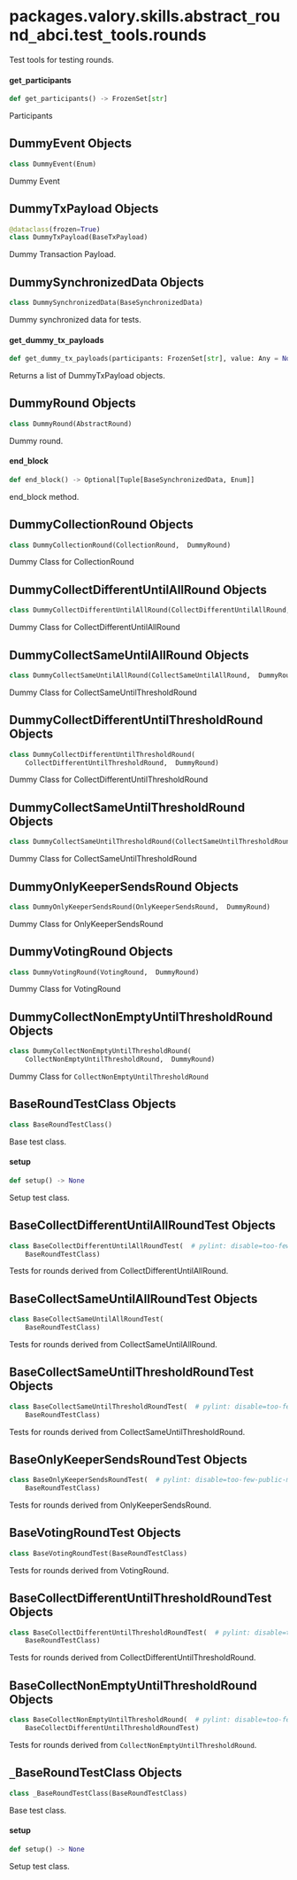 <a id="packages.valory.skills.abstract_round_abci.test_tools.rounds"></a>

# packages.valory.skills.abstract`_`round`_`abci.test`_`tools.rounds

Test tools for testing rounds.

<a id="packages.valory.skills.abstract_round_abci.test_tools.rounds.get_participants"></a>

#### get`_`participants

```python
def get_participants() -> FrozenSet[str]
```

Participants

<a id="packages.valory.skills.abstract_round_abci.test_tools.rounds.DummyEvent"></a>

## DummyEvent Objects

```python
class DummyEvent(Enum)
```

Dummy Event

<a id="packages.valory.skills.abstract_round_abci.test_tools.rounds.DummyTxPayload"></a>

## DummyTxPayload Objects

```python
@dataclass(frozen=True)
class DummyTxPayload(BaseTxPayload)
```

Dummy Transaction Payload.

<a id="packages.valory.skills.abstract_round_abci.test_tools.rounds.DummySynchronizedData"></a>

## DummySynchronizedData Objects

```python
class DummySynchronizedData(BaseSynchronizedData)
```

Dummy synchronized data for tests.

<a id="packages.valory.skills.abstract_round_abci.test_tools.rounds.get_dummy_tx_payloads"></a>

#### get`_`dummy`_`tx`_`payloads

```python
def get_dummy_tx_payloads(participants: FrozenSet[str], value: Any = None, vote: Optional[bool] = False, is_value_none: bool = False) -> List[DummyTxPayload]
```

Returns a list of DummyTxPayload objects.

<a id="packages.valory.skills.abstract_round_abci.test_tools.rounds.DummyRound"></a>

## DummyRound Objects

```python
class DummyRound(AbstractRound)
```

Dummy round.

<a id="packages.valory.skills.abstract_round_abci.test_tools.rounds.DummyRound.end_block"></a>

#### end`_`block

```python
def end_block() -> Optional[Tuple[BaseSynchronizedData, Enum]]
```

end_block method.

<a id="packages.valory.skills.abstract_round_abci.test_tools.rounds.DummyCollectionRound"></a>

## DummyCollectionRound Objects

```python
class DummyCollectionRound(CollectionRound,  DummyRound)
```

Dummy Class for CollectionRound

<a id="packages.valory.skills.abstract_round_abci.test_tools.rounds.DummyCollectDifferentUntilAllRound"></a>

## DummyCollectDifferentUntilAllRound Objects

```python
class DummyCollectDifferentUntilAllRound(CollectDifferentUntilAllRound,  DummyRound)
```

Dummy Class for CollectDifferentUntilAllRound

<a id="packages.valory.skills.abstract_round_abci.test_tools.rounds.DummyCollectSameUntilAllRound"></a>

## DummyCollectSameUntilAllRound Objects

```python
class DummyCollectSameUntilAllRound(CollectSameUntilAllRound,  DummyRound)
```

Dummy Class for CollectSameUntilThresholdRound

<a id="packages.valory.skills.abstract_round_abci.test_tools.rounds.DummyCollectDifferentUntilThresholdRound"></a>

## DummyCollectDifferentUntilThresholdRound Objects

```python
class DummyCollectDifferentUntilThresholdRound(
    CollectDifferentUntilThresholdRound,  DummyRound)
```

Dummy Class for CollectDifferentUntilThresholdRound

<a id="packages.valory.skills.abstract_round_abci.test_tools.rounds.DummyCollectSameUntilThresholdRound"></a>

## DummyCollectSameUntilThresholdRound Objects

```python
class DummyCollectSameUntilThresholdRound(CollectSameUntilThresholdRound,  DummyRound)
```

Dummy Class for CollectSameUntilThresholdRound

<a id="packages.valory.skills.abstract_round_abci.test_tools.rounds.DummyOnlyKeeperSendsRound"></a>

## DummyOnlyKeeperSendsRound Objects

```python
class DummyOnlyKeeperSendsRound(OnlyKeeperSendsRound,  DummyRound)
```

Dummy Class for OnlyKeeperSendsRound

<a id="packages.valory.skills.abstract_round_abci.test_tools.rounds.DummyVotingRound"></a>

## DummyVotingRound Objects

```python
class DummyVotingRound(VotingRound,  DummyRound)
```

Dummy Class for VotingRound

<a id="packages.valory.skills.abstract_round_abci.test_tools.rounds.DummyCollectNonEmptyUntilThresholdRound"></a>

## DummyCollectNonEmptyUntilThresholdRound Objects

```python
class DummyCollectNonEmptyUntilThresholdRound(
    CollectNonEmptyUntilThresholdRound,  DummyRound)
```

Dummy Class for `CollectNonEmptyUntilThresholdRound`

<a id="packages.valory.skills.abstract_round_abci.test_tools.rounds.BaseRoundTestClass"></a>

## BaseRoundTestClass Objects

```python
class BaseRoundTestClass()
```

Base test class.

<a id="packages.valory.skills.abstract_round_abci.test_tools.rounds.BaseRoundTestClass.setup"></a>

#### setup

```python
def setup() -> None
```

Setup test class.

<a id="packages.valory.skills.abstract_round_abci.test_tools.rounds.BaseCollectDifferentUntilAllRoundTest"></a>

## BaseCollectDifferentUntilAllRoundTest Objects

```python
class BaseCollectDifferentUntilAllRoundTest(  # pylint: disable=too-few-public-methods
    BaseRoundTestClass)
```

Tests for rounds derived from CollectDifferentUntilAllRound.

<a id="packages.valory.skills.abstract_round_abci.test_tools.rounds.BaseCollectSameUntilAllRoundTest"></a>

## BaseCollectSameUntilAllRoundTest Objects

```python
class BaseCollectSameUntilAllRoundTest(
    BaseRoundTestClass)
```

Tests for rounds derived from CollectSameUntilAllRound.

<a id="packages.valory.skills.abstract_round_abci.test_tools.rounds.BaseCollectSameUntilThresholdRoundTest"></a>

## BaseCollectSameUntilThresholdRoundTest Objects

```python
class BaseCollectSameUntilThresholdRoundTest(  # pylint: disable=too-few-public-methods
    BaseRoundTestClass)
```

Tests for rounds derived from CollectSameUntilThresholdRound.

<a id="packages.valory.skills.abstract_round_abci.test_tools.rounds.BaseOnlyKeeperSendsRoundTest"></a>

## BaseOnlyKeeperSendsRoundTest Objects

```python
class BaseOnlyKeeperSendsRoundTest(  # pylint: disable=too-few-public-methods
    BaseRoundTestClass)
```

Tests for rounds derived from OnlyKeeperSendsRound.

<a id="packages.valory.skills.abstract_round_abci.test_tools.rounds.BaseVotingRoundTest"></a>

## BaseVotingRoundTest Objects

```python
class BaseVotingRoundTest(BaseRoundTestClass)
```

Tests for rounds derived from VotingRound.

<a id="packages.valory.skills.abstract_round_abci.test_tools.rounds.BaseCollectDifferentUntilThresholdRoundTest"></a>

## BaseCollectDifferentUntilThresholdRoundTest Objects

```python
class BaseCollectDifferentUntilThresholdRoundTest(  # pylint: disable=too-few-public-methods
    BaseRoundTestClass)
```

Tests for rounds derived from CollectDifferentUntilThresholdRound.

<a id="packages.valory.skills.abstract_round_abci.test_tools.rounds.BaseCollectNonEmptyUntilThresholdRound"></a>

## BaseCollectNonEmptyUntilThresholdRound Objects

```python
class BaseCollectNonEmptyUntilThresholdRound(  # pylint: disable=too-few-public-methods
    BaseCollectDifferentUntilThresholdRoundTest)
```

Tests for rounds derived from `CollectNonEmptyUntilThresholdRound`.

<a id="packages.valory.skills.abstract_round_abci.test_tools.rounds._BaseRoundTestClass"></a>

## `_`BaseRoundTestClass Objects

```python
class _BaseRoundTestClass(BaseRoundTestClass)
```

Base test class.

<a id="packages.valory.skills.abstract_round_abci.test_tools.rounds._BaseRoundTestClass.setup"></a>

#### setup

```python
def setup() -> None
```

Setup test class.

